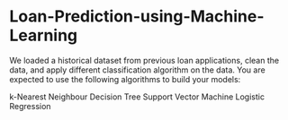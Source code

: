 # Loan-Prediction-using-Machine-Learning

We loaded a historical dataset from previous loan applications, clean the data, and apply different classification algorithm on the data. You are expected to use the following algorithms to build your models:

k-Nearest Neighbour
Decision Tree
Support Vector Machine
Logistic Regression

